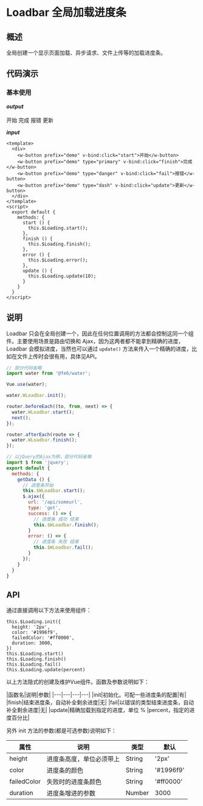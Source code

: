 # Loadbar 全局加载进度条

## 概述
全局创建一个显示页面加载、异步请求、文件上传等的加载进度条。

## 代码演示

### 基本使用

***output***
<br>
<br>
<w-button prefix="demo" v-bind:click="start">开始</w-button>
<w-button prefix="demo" type="primary" v-bind:click="finish">完成</w-button>
<w-button prefix="demo" type="danger" v-bind:click="fail">报错</w-button>
<w-button prefix="demo" type="dash" v-bind:click="update">更新</w-button>

***input***
``` vue
<template>
  <div>
    <w-button prefix="demo" v-bind:click="start">开始</w-button>
    <w-button prefix="demo" type="primary" v-bind:click="finish">完成</w-button>
    <w-button prefix="demo" type="danger" v-bind:click="fail">报错</w-button>
    <w-button prefix="demo" type="dash" v-bind:click="update">更新</w-button>
  </div>
</template>
<script>
  export default {
    methods: {
      start () {
        this.$Loading.start();
      },
      finish () {
        this.$Loading.finish();
      },
      error () {
        this.$Loading.error();
      },
      update () {
        this.$Loading.update(10);
      }
    }
  }
</script>
```

## 说明
Loadbar 只会在全局创建一个，因此在任何位置调用的方法都会控制这同一个组件。主要使用场景是路由切换和 Ajax，因为这两者都不能拿到精确的进度，Loadbar 会模拟进度，当然也可以通过 `update()` 方法来传入一个精确的进度，比如在文件上传时会很有用，具体见API。

``` js
// 部分代码省略
import water from '@fe6/water';

Vue.use(water);

water.WLoadbar.init();

router.beforeEach((to, from, next) => {
  water.WLoadbar.start();
  next();
});

router.afterEach(route => {
  water.WLoadbar.finish();
});
```

``` js
// 以jQuery的Ajax为例，部分代码省略
import $ from 'jquery';
export default {
  methods: {
    getData () {
      // 进度条开始
      this.$WLoadbar.start();
      $.ajax({
        url: '/api/someurl',
        type: 'get',
        success: () => {
          // 进度条 成功 结束
          this.$WLoadbar.finish();
        }
        error: () => {
          // 进度条 失败 结束
          this.$WLoadbar.fail();
        }
      });
    }
  }
}
```

## API

通过直接调用以下方法来使用组件：

```
this.$Loading.init({
  height: '2px',
  color: '#1996f9',
  failedColor: '#ff0000',
  duration: 3000,
})
this.$Loading.start()
this.$Loading.finish()
this.$Loading.fail()
this.$Loading.update(percent)
```

以上方法隐式的创建及维护Vue组件。函数及参数说明如下：

|函数名|说明|参数|
|---|---|---|---|
|init|初始化。可配一些进度条的配置|有|
|finish|结束进度条，自动补全剩余进度|无|
|fail|以错误的类型结束进度条，自动补全剩余进度|无|
|update|精确加载到指定的进度，单位 % |percent，指定的进度百分比|

另外 init 方法的参数(都是可选参数)说明如下：

|属性|说明|类型|默认|
|---|---|---|---|
|height|进度条高度，单位必须带上|String|'2px'|
|color|进度条的颜色|String|'#1996f9'|
|failedColor|失败时的进度条颜色|String|'#ff0000'|
|duration|进度条增进的参数|Number|3000|

<script>
import WLoadbar from '../../water/loadbar/index';
import WButton from '../../water/button/Button';

export default {
  mounted() {
    WLoadbar.init();
  },
  methods: {
    start() {
      WLoadbar.start();
    },
    finish() {
      WLoadbar.finish();
    },
    fail() {
      WLoadbar.fail();
    },
    update () {
      WLoadbar.update(10);
    },
  },
  components: {
    WLoadbar,
    WButton,
  },
}
</script>
<style lang="scss">
@import '../../water/button/style/button.scss';
@import '../../water/loadbar/style/loadbar.scss';

.demo-button {
  margin: 0 8px 8px 0;
  vertical-align: middle;
}
</style>
